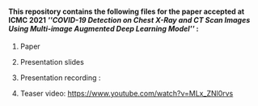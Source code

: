 #### This repository contains the following files for the paper accepted at ICMC 2021 *''COVID-19 Detection on Chest X-Ray and CT Scan Images Using Multi-image Augmented Deep Learning Model''* :

1. Paper

2. Presentation slides

3. Presentation recording : 

4. Teaser video:  https://www.youtube.com/watch?v=MLx_ZNl0rvs
